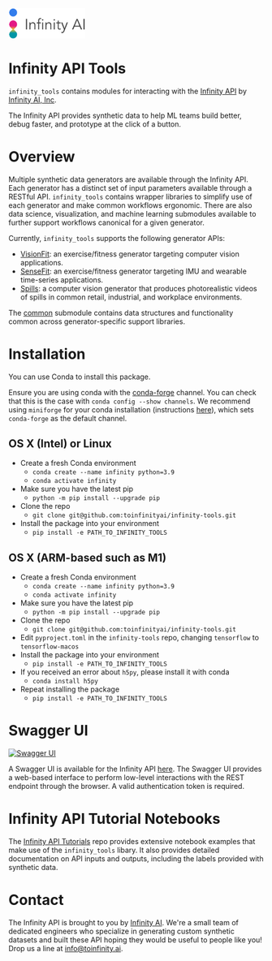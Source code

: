 <p align="left">
  <img src="doc/logo.png" width="30%">
</p>

# Infinity API Tools

`infinity_tools` contains modules for interacting with the [Infinity API](https://medium.com/infinity-ai/infinity-api-82149d21c87c) by [Infinity AI, Inc](https://toinfinity.ai/).

The Infinity API provides synthetic data to help ML teams build better, debug faster, and prototype at the click of a button.

# Overview

Multiple synthetic data generators are available through the Infinity API. Each generator has a distinct set of input parameters available through a RESTful API. `infinity_tools` contains wrapper libraries to simplify use of each generator and make common workflows ergonomic. There are also data science, visualization, and machine learning submodules available to further support workflows canonical for a given generator.

Currently, `infinity_tools` supports the following generator APIs:

- [VisionFit](infinity_tools/visionfit/): an exercise/fitness generator targeting computer vision applications.
- [SenseFit](infinity_tools/sensefit/): an exercise/fitness generator targeting IMU and wearable time-series applications.
- [Spills](infinity_tools/spills/): a computer vision generator that produces photorealistic videos of spills in common retail, industrial, and workplace environments.

The [common](infinity_tools/common/) submodule contains data structures and functionality common across generator-specific support libraries.

# Installation

You can use Conda to install this package.

Ensure you are using conda with the [conda-forge](https://conda-forge.org/) channel. You can check that this is the case with `conda config --show channels`. We recommend using `miniforge` for your conda installation (instructions [here](https://github.com/conda-forge/miniforge)), which sets `conda-forge` as the default channel.

## OS X (Intel) or Linux
- Create a fresh Conda environment 
    - `conda create --name infinity python=3.9`
    - `conda activate infinity`
- Make sure you have the latest pip
    - `python -m pip install --upgrade pip`
- Clone the repo 
    - `git clone git@github.com:toinfinityai/infinity-tools.git`
- Install the package into your environment
    - `pip install -e PATH_TO_INFINITY_TOOLS`

## OS X (ARM-based such as M1)
- Create a fresh Conda environment
    - `conda create --name infinity python=3.9`
    - `conda activate infinity`
- Make sure you have the latest pip
    - `python -m pip install --upgrade pip`
- Clone the repo 
    - `git clone git@github.com:toinfinityai/infinity-tools.git`
- Edit `pyproject.toml` in the `infinity-tools` repo, changing `tensorflow` to 
  `tensorflow-macos`
- Install the package into your environment
    - `pip install -e PATH_TO_INFINITY_TOOLS`
- If you received an error about `h5py`, please install it with conda
    - `conda install h5py`
- Repeat installing the package
    - `pip install -e PATH_TO_INFINITY_TOOLS`

# Swagger UI

[<img alt="Swagger UI" height="50px" src="https://static1.smartbear.co/swagger/media/assets/images/swagger_logo.svg" />](https://api.toinfinity.ai/api/schema/swagger-ui/)

A Swagger UI is available for the Infinity API [here](https://api.toinfinity.ai/api/schema/swagger-ui/). The Swagger UI provides a web-based interface to perform low-level interactions with the REST endpoint through the browser. A valid authentication token is required.

# Infinity API Tutorial Notebooks

The [Infinity API Tutorials](https://github.com/toinfinityai/infinity-tutorials) repo provides extensive notebook examples that make use of the `infinity_tools` libary. It also provides detailed documentation on API inputs and outputs, including the labels provided with synthetic data.

# Contact
The Infinity API is brought to you by [Infinity AI](https://toinfinity.ai/). We're a small team of dedicated engineers who specialize in generating custom synthetic datasets and built these API hoping they would be useful to people like you! Drop us a line at [info@toinfinity.ai](mailto:info@toinfinity.ai).
